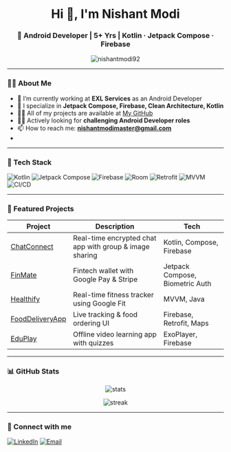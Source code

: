 <h1 align="center">Hi 👋, I'm Nishant Modi</h1>
<h3 align="center">🚀 Android Developer | 5+ Yrs | Kotlin · Jetpack Compose · Firebase</h3>

<p align="center">
  <img src="https://komarev.com/ghpvc/?username=nishantmodi92&label=Profile%20views&color=0e75b6&style=flat" alt="nishantmodi92" />
</p>

---

### 👨‍💻 About Me

- 🔭 I’m currently working at **EXL Services** as an Android Developer  
- 🌱 I specialize in **Jetpack Compose, Firebase, Clean Architecture, Kotlin**  
- 🧑‍💻 All of my projects are available at [My GitHub](https://github.com/nishantmodi92)
- 👨‍💼 Actively looking for **challenging Android Developer roles**  
- 📫 How to reach me: **nishantmodimaster@gmail.com**
- 

---

### 🚀 Tech Stack

![Kotlin](https://img.shields.io/badge/-Kotlin-7F52FF?style=flat&logo=kotlin&logoColor=white)
![Jetpack Compose](https://img.shields.io/badge/-Jetpack%20Compose-4285F4?style=flat&logo=android&logoColor=white)
![Firebase](https://img.shields.io/badge/-Firebase-FFCA28?style=flat&logo=firebase&logoColor=black)
![Room](https://img.shields.io/badge/-Room-5C6BC0?style=flat&logo=sqlite&logoColor=white)
![Retrofit](https://img.shields.io/badge/-Retrofit-009688?style=flat)
![MVVM](https://img.shields.io/badge/-MVVM-blue?style=flat)
![CI/CD](https://img.shields.io/badge/-CI%2FCD-green?style=flat)

---

### 📱 Featured Projects

| Project | Description | Tech |
|--------|-------------|------|
| [ChatConnect](https://github.com/nishantmodi92/ChatConnect) | Real-time encrypted chat app with group & image sharing | Kotlin, Compose, Firebase |
| [FinMate](https://github.com/nishantmodi92/FinMate) | Fintech wallet with Google Pay & Stripe | Jetpack Compose, Biometric Auth |
| [Healthify](https://github.com/nishantmodi92/Healthify) | Real-time fitness tracker using Google Fit | MVVM, Java |
| [FoodDeliveryApp](https://github.com/nishantmodi92/FoodDeliveryApp) | Live tracking & food ordering UI | Firebase, Retrofit, Maps |
| [EduPlay](https://github.com/nishantmodi92/EduPlay) | Offline video learning app with quizzes | ExoPlayer, Firebase |

---

### 📊 GitHub Stats

<p align="center">
  <img src="https://github-readme-stats.vercel.app/api?username=nishantmodi92&show_icons=true&theme=radical" alt="stats" />
</p>
<p align="center">
  <img src="https://github-readme-streak-stats.herokuapp.com/?user=nishantmodi92&theme=radical" alt="streak" />
</p>

---

### 🔗 Connect with me

[![LinkedIn](https://img.shields.io/badge/-LinkedIn-blue?style=flat&logo=linkedin)](https://www.linkedin.com/in/nishantmodi92/)
[![Email](https://img.shields.io/badge/-Gmail-red?style=flat&logo=gmail&logoColor=white)](mailto:nishantmodimaster@gmail.com)

